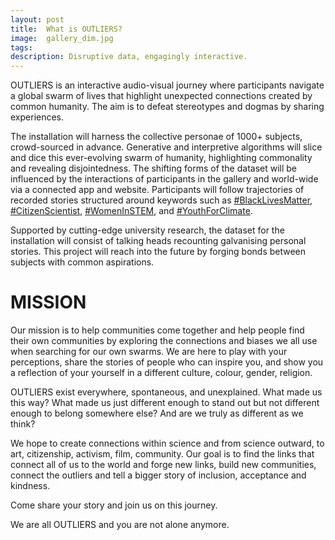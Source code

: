 ```yaml
---
layout: post
title:  What is OUTLIERS?
image:  gallery_dim.jpg
tags:   
description: Disruptive data, engagingly interactive.
---
```


OUTLIERS is an interactive audio-visual journey where participants navigate a global swarm of lives that highlight unexpected connections created by common humanity. The aim is to defeat stereotypes and dogmas by sharing experiences.

The installation will harness the collective personae of 1000+ subjects, crowd-sourced in advance. Generative and interpretive algorithms will slice and dice this ever-evolving swarm of humanity, highlighting commonality and revealing disjointedness.
The shifting forms of the dataset will be influenced by the interactions of participants in the gallery and world-wide via a connected app and website. Participants will follow trajectories of recorded stories structured around keywords such as [#BlackLivesMatter](https://twitter.com/search?q=%23BlackLivesMatter), [#CitizenScientist](https://twitter.com/search?q=%23CitizenScientist), [#WomenInSTEM](https://twitter.com/search?q=%23WomenInSTEM), and [#YouthForClimate](https://twitter.com/search?q=%23YouthForClimate).

Supported by cutting-edge university research, the dataset for the installation will consist of talking heads recounting galvanising personal stories. This project will reach into the future by forging bonds between subjects with common aspirations.

# MISSION

Our mission is to help communities come together and help people find their own communities by exploring the connections and biases we all use when searching for our own swarms. We are here to play with your perceptions, share the stories of people who can inspire you, and show you a reflection of your yourself in a different culture, colour, gender, religion.

OUTLIERS exist everywhere, spontaneous, and unexplained. What made us this way? What made us just different enough to stand out but not different enough to belong somewhere else? And are we truly as different as we think?

We hope to create connections within science and from science outward, to art, citizenship, activism, film, community. Our goal is to find the links that connect all of us to the world and forge new links, build new communities, connect the outliers and tell a bigger story of inclusion, acceptance and kindness.

Come share your story and join us on this journey.

We are all OUTLIERS and you are not alone anymore.
